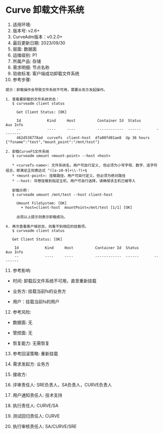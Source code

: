 # Curve 卸载文件系统

1. 适用环境: 
2. 版本号: v2.6+
3. CurveAdm版本：v0.2.0+
4. 最后更新日期: 2023/09/30
5. 层面: 数据面
6. 运维级别: P1
7. 所属产品: 存储
8. 需求明细: 节点名称
9. 验收标准: 客户端成功卸载文件系统
10. 参考步骤:

```plaintext
提示：卸载操作会导致文件系统不可用，需要业务方发起操作。

1. 查看要卸载的文件系统状态：
   $ curveadm client status
   
     Get Client Status: [OK]
     
     Id            Kind     Host          Container Id  Status       Aux Info
     --            ----     ----          ------------  ------       --------
     462d538778ad  curvefs  client-host  dfa00fd01ae8  Up 36 hours  {"fsname":"test","mount_point":"/mnt/test"}

2. 卸载CurveFS文件系统
   $ curveadm umount <mount-point> --host <host>
   
   * <curvefs-name>: 文件系统名，用户可自行定义, 但必须为小写字母、数字、连字符组合，即满足正则表达式 ^([a-z0-9]+\\-?)+$
   * <mount-point>: 挂载路径，用户可自行定义，但必须为绝对路径
   * --host: 将卷挂载到指定主机，用户可自行选择，请确保该主机已被导入
   
   卸载示例：
   $ curveadm umount /mnt/test --host client-host
   
     Umount FileSystem: [OK]
       + host=client-host  mountPoint=/mnt/test [1/1] [OK]
       
     出现以上提示则表示卸载成功。

4. 再次查看客户端状态，则看不到相应的挂载项。
   $ curveadm client status
   
   Get Client Status: [OK]

    Id            Kind     Host          Container Id  Status       Aux Info
    --            ----     ----          ------------  ------       --------
```

11. 参考影响:

* 时间: 卸载后文件系统不可用，直至重新挂载

* 业务方: 挂载当前fs的业务方

* 用户：挂载当前fs的用户

12. 参考风险:

* 数据面: 无

* 管控面: 无

* 恢复能力: 无需恢复

13. 参考回滚策略: 重新挂载

14. 需求发起方: 业务方

15. 接收方:

16. 评审责任人: SRE负责人，SA负责人，CURVE负责人

17. 用户通知责任人: 技术支持

18. 执行责任人: CURVE/SA

19. 测试回归责任人: CURVE

20. 执行审核责任人: SA/CURVE/SRE